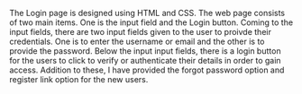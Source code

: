 The Login page is designed using HTML and CSS. The web page consists of two main items. One is the input field and the Login button. Coming to the input fields, there are two input fields given to the user
to proivde their credentials. One is to enter the username or email and the other is to provide the password. 
Below the input input fields, there is a login button for the users to click to verify or authenticate their details in order to gain access. 
Addition to these, I have provided the forgot password option and register link option for the new users. 
